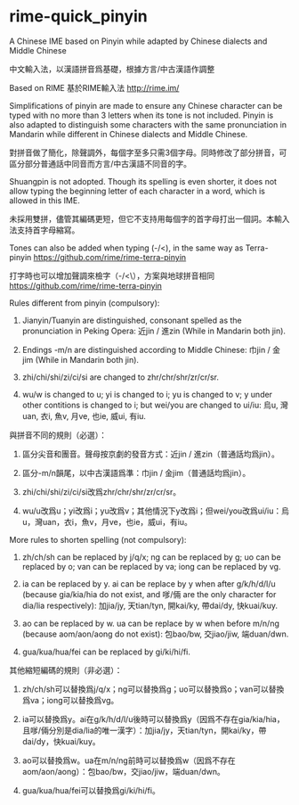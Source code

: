 # rime-quick_pinyin
A Chinese IME based on Pinyin while adapted by Chinese dialects and Middle Chinese

中文輸入法，以漢語拼音爲基礎，根據方言/中古漢語作調整

Based on RIME 基於RIME輸入法 http://rime.im/

Simplifications of pinyin are made to ensure any Chinese character can be typed with no more than 3 letters when its tone is not included.
Pinyin is also adapted to distinguish some characters with the same pronunciation in Mandarin while different in Chinese dialects and Middle Chinese.

對拼音做了簡化，除聲調外，每個字至多只需3個字母。同時修改了部分拼音，可區分部分普通話中同音而方言/中古漢語不同音的字。

Shuangpin is not adopted. Though its spelling is even shorter, it does not allow typing the beginning letter of each character in a word, which is allowed in this IME.

未採用雙拼，儘管其編碼更短，但它不支持用每個字的首字母打出一個詞。本輸入法支持首字母縮寫。

Tones can also be added when typing (-/<\), in the same way as Terra-pinyin https://github.com/rime/rime-terra-pinyin

打字時也可以增加聲調來檢字（-/<\），方案與地球拼音相同 https://github.com/rime/rime-terra-pinyin

Rules different from pinyin (compulsory):

1. Jianyin/Tuanyin are distinguished, consonant spelled as the pronunciation in Peking Opera: 近jin / 進zin (While in Mandarin both jin).

2. Endings -m/n are distinguished according to Middle Chinese: 巾jin / 金jim (While in Mandarin both jin).

3. zhi/chi/shi/zi/ci/si are changed to zhr/chr/shr/zr/cr/sr.

4. wu/w is changed to u; yi is changed to i; yu is changed to v; y under other contitions is changed to i; but wei/you are changed to ui/iu: 烏u, 灣uan, 衣i, 魚v, 月ve, 也ie, 威ui, 有iu.

與拼音不同的規則（必選）：

1. 區分尖音和團音。聲母按京劇的發音方式：近jin / 進zin（普通話均爲jin）。

2. 區分-m/n韻尾，以中古漢語爲準：巾jin / 金jim（普通話均爲jin）。

3. zhi/chi/shi/zi/ci/si改爲zhr/chr/shr/zr/cr/sr。

4. wu/u改爲u；yi改爲i；yu改爲v；其他情況下y改爲i；但wei/you改爲ui/iu：烏u，灣uan，衣i，魚v，月ve，也ie，威ui，有iu。

More rules to shorten spelling (not compulsory):

1. zh/ch/sh can be replaced by j/q/x; ng can be replaced by g; uo can be replaced by o; van can be replaced by va; iong can be replaced by vg.

2. ia can be replaced by y. ai can be replace by y when after g/k/h/d/l/u (because gia/kia/hia do not exist, and 嗲/倆 are the only character for dia/lia respectively): 加jia/jy, 天tian/tyn, 開kai/ky, 帶dai/dy, 快kuai/kuy.

3. ao can be replaced by w. ua can be replace by w when before m/n/ng (because aom/aon/aong do not exist): 包bao/bw, 交jiao/jiw, 端duan/dwn.

4. gua/kua/hua/fei can be replaced by gi/ki/hi/fi.

其他縮短編碼的規則（非必選）：

1. zh/ch/sh可以替換爲j/q/x；ng可以替換爲g；uo可以替換爲o；van可以替換爲va；iong可以替換爲vg。

2. ia可以替換爲y。ai在g/k/h/d/l/u後時可以替換爲y（因爲不存在gia/kia/hia，且嗲/倆分別是dia/lia的唯一漢字）：加jia/jy，天tian/tyn，開kai/ky，帶dai/dy，快kuai/kuy。

3. ao可以替換爲w。ua在m/n/ng前時可以替換爲w（因爲不存在aom/aon/aong）：包bao/bw，交jiao/jiw，端duan/dwn。

4. gua/kua/hua/fei可以替換爲gi/ki/hi/fi。
